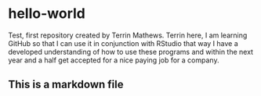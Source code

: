 # hello-world
Test, first repository created by Terrin Mathews. 
Terrin here, I am learning GitHub so that I can use it in conjunction with RStudio that way I have a developed understanding of how to use these programs and within the next year and a half get accepted for a nice paying job for a company. 
## This is a markdown file
